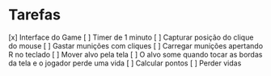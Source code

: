 # Tarefas

[x] Interface do Game
[ ] Timer de 1 minuto
[ ] Capturar posição do clique do mouse
[ ] Gastar munições com cliques
[ ] Carregar munições apertando R no teclado
[ ] Mover alvo pela tela
[ ] O alvo some quando tocar as bordas da tela e o jogador perde uma vida
[ ] Calcular pontos
[ ] Perder vidas

